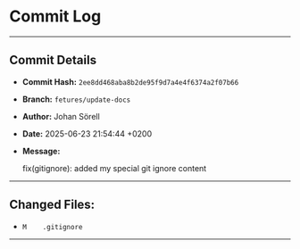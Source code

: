 # Commit Log

---

## Commit Details

- **Commit Hash:**   `2ee8dd468aba8b2de95f9d7a4e4f6374a2f07b66`
- **Branch:**        `fetures/update-docs`
- **Author:**        Johan Sörell
- **Date:**          2025-06-23 21:54:44 +0200
- **Message:**

  fix(gitignore): added my special git ignore content

---

## Changed Files:

- `M	.gitignore`

---
